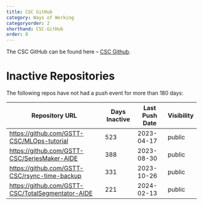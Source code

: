 ```yaml
---
title: CSC GitHub
category: Ways of Working
categoryorder: 2
shorthand: CSC-GitHub
order: 8
---
```


The CSC GitHub can be found here – <a href="https://github.com/GSTT-CSC/">CSC Github</a>.

# Inactive Repositories

The following repos have not had a push event for more than 180 days:

| Repository URL | Days Inactive | Last Push Date | Visibility |
| --- | --- | --- | --- |
| https://github.com/GSTT-CSC/MLOps-tutorial | 523 | 2023-04-17 | public |
| https://github.com/GSTT-CSC/SeriesMaker-AIDE | 388 | 2023-08-30 | public |
| https://github.com/GSTT-CSC/rsync-time-backup | 331 | 2023-10-26 | public |
| https://github.com/GSTT-CSC/TotalSegmentator-AIDE | 221 | 2024-02-13 | public |
